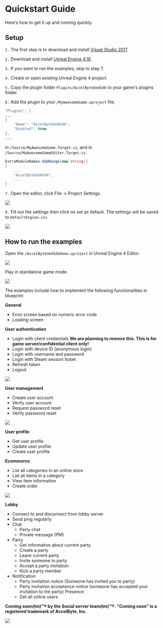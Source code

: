 # Quickstart Guide
Here's how to get it up and running quickly.

## Setup

`1.` The first step is to download and install [Visual Studio 2017](https://visualstudio.microsoft.com/downloads/).

`2.` Download and install [Unreal Engine 4.18](https://www.unrealengine.com).

`3.` If you want to run the examples, skip to step 7.

`4.` Create or open existing Unreal Engine 4 project.

`5.` Copy the plugin folder `Plugins/AccelByteUe4Sdk` to your game's plugins folder. 

`6.` Add the plugin to your `/MyAwesomeGame.uproject` file,
```java
"Plugins": [
...
{
    "Name": "AccelByteUe4Sdk",
    "Enabled": true
},
...
```
in `/Source/MyAwesomeGame.Target.cs`, and in `/Source/MyAwesomeGameEditor.Target.cs`.
```cs
ExtraModuleNames.AddRange(new string[]
{
    ...
    "AccelByteUe4Sdk",
    ...
}
```
`7.` Open the editor, click File -> Project Settings.

![](images/setup_001.png)

`8.` Fill out the settings then click on set as default. The settings will be saved to `DefaultEngine.ini`.

![](images/setup_002.png)


## How to run the examples

Open the `/AccelByteUe4SdkDemo.uproject` in Unreal Engine 4 Editor. 

![](images/qsg_001.png)

Play in standalone game mode.

![](images/qsg_002.png)

The examples include how to implement the following functionalities in blueprint:

**General**
- Error screen based on numeric error code
- Loading screen

**User authentication**
- Login with client credentials **We are planning to remove this. This is for game server/confidential client only!**
- Login with device ID (anonymous login)
- Login with username and password
- Login with Steam session ticket
- Refresh token
- Logout

![](images/qsg_003.png)

**User management**
- Create user account
- Verify user account
- Request password reset
- Verify password reset

![](images/qsg_004.png)

**User profile**
- Get user profile
- Update user profile
- Create user profile

**Ecommerce**
- List all categories in an online store
- List all items in a category
- View item information
- Create order

![](images/qsg_005.png)

**Lobby**
- Connect to and disconnect from lobby server
- Send ping regularly
- Chat
    - Party chat
    - Private message (PM)
- Party
    - Get information about current party
    - Create a party
    - Leave current party
    - Invite someone to party
    - Accept a party invitation
    - Kick a party member
- Notification
    - Party invitation notice (Someone has invited you to party)
    - Party invitation acceptance notice (someone has accepted your invitation to the party)
Presence
    - Get all online users

**Coming soon(tm)™® by the Social server team(tm)™®. "Coming soon" is a registered trademark of AccelByte, Inc.**

![](images/qsg_006.png)

